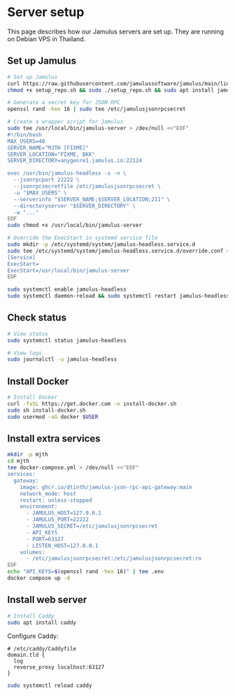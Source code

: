 # Server setup

This page describes how our Jamulus servers are set up. They are running on Debian VPS in Thailand.

## Set up Jamulus

```sh
# Set up Jamulus
curl https://raw.githubusercontent.com/jamulussoftware/jamulus/main/linux/setup_repo.sh > setup_repo.sh
chmod +x setup_repo.sh && sudo ./setup_repo.sh && sudo apt install jamulus-headless -y

# Generate a secret key for JSON RPC
openssl rand -hex 16 | sudo tee /etc/jamulusjsonrpcsecret

# Create a wrapper script for Jamulus
sudo tee /usr/local/bin/jamulus-server > /dev/null <<"EOF"
#!/bin/bash
MAX_USERS=40
SERVER_NAME="MJTH [FIXME]"
SERVER_LOCATION="FIXME, BKK"
SERVER_DIRECTORY=anygenre1.jamulus.io:22124

exec /usr/bin/jamulus-headless -s -n \
  --jsonrpcport 22222 \
  --jsonrpcsecretfile /etc/jamulusjsonrpcsecret \
  -u "$MAX_USERS" \
  --serverinfo "$SERVER_NAME;$SERVER_LOCATION;211" \
  --directoryserver "$SERVER_DIRECTORY" \
  -w "..."
EOF
sudo chmod +x /usr/local/bin/jamulus-server

# Override the ExecStart in systemd service file
sudo mkdir -p /etc/systemd/system/jamulus-headless.service.d
sudo tee /etc/systemd/system/jamulus-headless.service.d/override.conf > /dev/null <<"EOF"
[Service]
ExecStart=
ExecStart=/usr/local/bin/jamulus-server
EOF

sudo systemctl enable jamulus-headless
sudo systemctl daemon-reload && sudo systemctl restart jamulus-headless
```

## Check status

```sh
# View status
sudo systemctl status jamulus-headless

# View logs
sudo journalctl -u jamulus-headless
```

## Install Docker

```sh
# Install Docker
curl -fsSL https://get.docker.com -o install-docker.sh
sudo sh install-docker.sh
sudo usermod -aG docker $USER
```

## Install extra services

```sh
mkdir -p mjth
cd mjth
tee docker-compose.yml > /dev/null <<"EOF"
services:
  gateway:
    image: ghcr.io/dtinth/jamulus-json-rpc-api-gateway:main
    network_mode: host
    restart: unless-stopped
    environment:
      - JAMULUS_HOST=127.0.0.1
      - JAMULUS_PORT=22222
      - JAMULUS_SECRET=/etc/jamulusjsonrpcsecret
      - API_KEYS
      - PORT=63127
      - LISTEN_HOST=127.0.0.1
    volumes:
      - /etc/jamulusjsonrpcsecret:/etc/jamulusjsonrpcsecret:ro
EOF
echo "API_KEYS=$(openssl rand -hex 16)" | tee .env
docker compose up -d
```

## Install web server

```sh
# Install Caddy
sudo apt install caddy
```

Configure Caddy:

<!--
# https://notes.dt.in.th/CaddyAccessLogging
{
  log {
    output file /var/log/caddy/access.log
    format filter {
      request>headers delete
      resp_headers delete
    }
  }
}
-->

```
# /etc/caddy/Caddyfile
domain.tld {
  log
  reverse_proxy localhost:63127
}
```

```sh
sudo systemctl reload caddy
```
